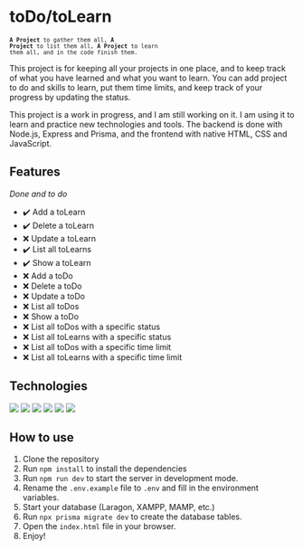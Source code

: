 # toDo/toLearn

<small><code>**A Project** to gather them all, **A Project** to list them all, **A Project** to learn them all, and in the code finish them.</code></small>

This project is for keeping all your projects in one place, and to keep track of what you have learned and what you want to learn. You can add project to do and skills to learn, put them time limits, and keep track of your progress by updating the status.

This project is a work in progress, and I am still working on it. I am using it to learn and practice new technologies and tools. The backend is done with Node.js, Express and Prisma, and the frontend with native HTML, CSS and JavaScript.

## Features
<i>Done and to do</i>

- ✔️ Add a toLearn
- ✔️ Delete a toLearn
- ❌ Update a toLearn
- ✔️ List all toLearns
- ✔️ Show a toLearn
- ❌ Add a toDo
- ❌ Delete a toDo
- ❌ Update a toDo
- ❌ List all toDos
- ❌ Show a toDo
- ❌ List all toDos with a specific status
- ❌ List all toLearns with a specific status
- ❌ List all toDos with a specific time limit
- ❌ List all toLearns with a specific time limit

## Technologies

![](https://skillicons.dev/icons?i=nodejs)
![](https://skillicons.dev/icons?i=express)
![](https://skillicons.dev/icons?i=prisma)
![](https://skillicons.dev/icons?i=html)
![](https://skillicons.dev/icons?i=css)
![](https://skillicons.dev/icons?i=javascript)

## How to use

1. Clone the repository
2. Run `npm install` to install the dependencies
3. Run `npm run dev` to start the server in development mode.
4. Rename the `.env.example` file to `.env` and fill in the environment variables.
5. Start your database (Laragon, XAMPP, MAMP, etc.)
6. Run `npx prisma migrate dev` to create the database tables.
7. Open the `index.html` file in your browser.
8. Enjoy!